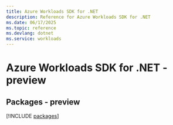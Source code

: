 ```yaml
---
title: Azure Workloads SDK for .NET
description: Reference for Azure Workloads SDK for .NET
ms.date: 06/17/2025
ms.topic: reference
ms.devlang: dotnet
ms.service: workloads
---
```

# Azure Workloads SDK for .NET - preview
## Packages - preview
[!INCLUDE [packages](workloads-index.md)]